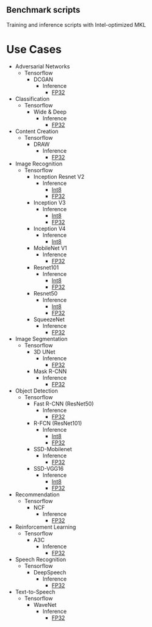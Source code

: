 ## Benchmark scripts ##

Training and inference scripts with Intel-optimized MKL

# Use Cases

* Adversarial Networks
    * Tensorflow
        * DCGAN
            * Inference
                * [FP32](adversarial_networks/tensorflow/dcgan/README.md#fp32-inference-instructions)
* Classification
    * Tensorflow
        * Wide & Deep
            * Inference
                * [FP32](classification/tensorflow/wide_deep/README.md#fp32-inference-instructions)
* Content Creation
    * Tensorflow
        * DRAW
            * Inference
                * [FP32](content_creation/tensorflow/draw/README.md#fp32-inference-instructions)
* Image Recognition
    * Tensorflow
        * Inception Resnet V2
            * Inference
                * [Int8](image_recognition/tensorflow/inception_resnet_v2/README.md#int8-inference-instructions)
                * [FP32](image_recognition/tensorflow/inception_resnet_v2/README.md#fp32-inference-instructions)
        * Inception V3
            * Inference
                * [Int8](image_recognition/tensorflow/inceptionv3/README.md#int8-inference-instructions)
                * [FP32](image_recognition/tensorflow/inceptionv3/README.md#fp32-inference-instructions)
        * Inception V4
            * Inference
                * [Int8](image_recognition/tensorflow/inceptionv4/README.md#int8-inference-instructions)
        * MobileNet V1
            * Inference
                * [FP32](image_recognition/tensorflow/mobilenet_v1/README.md#fp32-inference-instructions)
        * Resnet101
            * Inference
                * [Int8](image_recognition/tensorflow/resnet101/README.md#int8-inference-instructions)
                * [FP32](image_recognition/tensorflow/resnet101/README.md#fp32-inference-instructions)
        * Resnet50
            * Inference
                * [Int8](image_recognition/tensorflow/resnet50/README.md#int8-inference-instructions)
                * [FP32](image_recognition/tensorflow/resnet50/README.md#fp32-inference-instructions)
        * SqueezeNet
            * Inference
                * [FP32](image_recognition/tensorflow/squeezenet/README.md#fp32-inference-instructions)
* Image Segmentation
    * Tensorflow
        * 3D UNet
            * Inference
                * [FP32](image_segmentation/tensorflow/3d_unet/README.md#fp32-inference-instructions)
        * Mask R-CNN
            * Inference
                * [FP32](image_segmentation/tensorflow/maskrcnn/README.md#fp32-inference-instructions)
* Object Detection
    * Tensorflow
        * Fast R-CNN (ResNet50)
            * Inference
                * [FP32](object_detection/tensorflow/fastrcnn/README.md#fp32-inference-instructions)
        * R-FCN (ResNet101)
            * Inference
                * [Int8](object_detection/tensorflow/rfcn/README.md#int8-inference-instructions)
                * [FP32](object_detection/tensorflow/rfcn/README.md#fp32-inference-instructions)
        * SSD-Mobilenet
            * Inference
                * [FP32](object_detection/tensorflow/ssd-mobilenet/README.md#fp32-inference-instructions)
        * SSD-VGG16
            * Inference
                * [Int8](object_detection/tensorflow/ssd-vgg16/README.md#int8-inference-instructions)
                * [FP32](object_detection/tensorflow/ssd-vgg16/README.md#fp32-inference-instructions)
* Recommendation
    * Tensorflow
        * NCF
            * Inference
                * [FP32](recommendation/tensorflow/ncf/README.md#fp32-inference-instructions)
* Reinforcement Learning
    * Tensorflow
        * A3C
            * Inference
                * [FP32](reinforcement_learning/tensorflow/a3c/README.md#fp32-inference-instructions)
* Speech Recognition
    * Tensorflow
        * DeepSpeech
            * Inference
                * [FP32](speech_recognition/tensorflow/deep-speech/README.md#fp32-inference-instructions)
* Text-to-Speech
    * Tensorflow
        * WaveNet
            * Inference
                * [FP32](text_to_speech/tensorflow/wavenet/README.md#fp32-inference-instructions)

